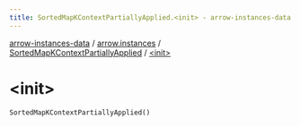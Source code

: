 ```yaml
---
title: SortedMapKContextPartiallyApplied.<init> - arrow-instances-data
---
```


[arrow-instances-data](../../index.html) / [arrow.instances](../index.html) / [SortedMapKContextPartiallyApplied](index.html) / [&lt;init&gt;](./-init-.html)

# &lt;init&gt;

`SortedMapKContextPartiallyApplied()`